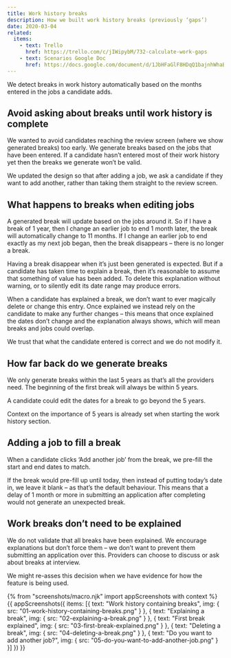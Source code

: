 ```yaml
---
title: Work history breaks
description: How we built work history breaks (previously ‘gaps’)
date: 2020-03-04
related:
  items:
    - text: Trello
      href: https://trello.com/c/jIWipybM/732-calculate-work-gaps
    - text: Scenarios Google Doc
      href: https://docs.google.com/document/d/1JbHFaGlF8HDqQ1bajnhWhaB1QYjWTByIEAqAcKE1evQ/edit
---
```


We detect breaks in work history automatically based on the months entered in the jobs a candidate adds.

## Avoid asking about breaks until work history is complete

We wanted to avoid candidates reaching the review screen (where we show generated breaks) too early. We generate breaks based on the jobs that have been entered. If a candidate hasn’t entered most of their work history yet then the breaks we generate won’t be valid.

We updated the design so that after adding a job, we ask a candidate if they want to add another, rather than taking them straight to the review screen.

## What happens to breaks when editing jobs

A generated break will update based on the jobs around it. So if I have a break of 1 year, then I change an earlier job to end 1 month later, the break will automatically change to 11 months. If I change an earlier job to end exactly as my next job began, then the break disappears – there is no longer a break.

Having a break disappear when it’s just been generated is expected. But if a candidate has taken time to explain a break, then it’s reasonable to assume that something of value has been added. To delete this explanation without warning, or to silently edit its date range may produce errors.

When a candidate has explained a break, we don’t want to ever magically delete or change this entry. Once explained we instead rely on the candidate to make any further changes – this means that once explained the dates don’t change and the explanation always shows, which will mean breaks and jobs could overlap.

We trust that what the candidate entered is correct and we do not modify it.

## How far back do we generate breaks

We only generate breaks within the last 5 years as that’s all the providers need. The beginning of the first break will always be within 5 years.

A candidate could edit the dates for a break to go beyond the 5 years.

Context on the importance of 5 years is already set when starting the work history section.

## Adding a job to fill a break

When a candidate clicks ‘Add another job’ from the break, we pre-fill the start and end dates to match.

If the break would pre-fill up until today, then instead of putting today’s date in, we leave it blank – as that’s the default behaviour. This means that a delay of 1 month or more in submitting an application after completing would not generate an unexpected break.

## Work breaks don’t need to be explained

We do not validate that all breaks have been explained. We encourage explanations but don’t force them – we don’t want to prevent them submitting an application over this. Providers can choose to discuss or ask about breaks at interview.

We might re-asses this decision when we have evidence for how the feature is being used.

{% from "screenshots/macro.njk" import appScreenshots with context %}
{{ appScreenshots({
  items: [{
      text: "Work history containing breaks",
      img: { src: "01-work-history-containing-breaks.png" }
    }, {
      text: "Explaining a break",
      img: { src: "02-explaining-a-break.png" }
    }, {
      text: "First break explained",
      img: { src: "03-first-break-explained.png" }
    }, {
      text: "Deleting a break",
      img: { src: "04-deleting-a-break.png" }
    }, {
      text: "Do you want to add another job?",
      img: { src: "05-do-you-want-to-add-another-job.png" }
    }]
}) }}
